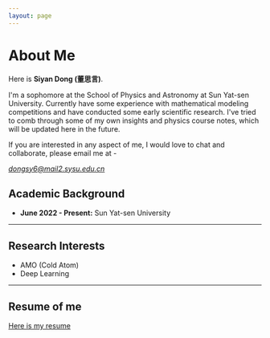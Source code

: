```yaml
---
layout: page
---
```


# About Me

Here is **Siyan Dong (董思言)**.

I'm a sophomore at the School of Physics and Astronomy at Sun Yat-sen University. Currently have some experience with mathematical modeling competitions and have conducted some early scientific research. I've tried to comb through some of my own insights and physics course notes, which will be updated here in the future.

If you are interested in any aspect of me, I would love to chat and collaborate, please email me at - 

*dongsy6@mail2.sysu.edu.cn*

## Academic Background

- **June 2022 - Present:** Sun Yat-sen University

---

## Research Interests

- AMO  (Cold Atom)
- Deep Learning




---

## Resume of me

[Here is my resume](https://Destiny200424.github.io/CV_DongSiyan.pdf)


